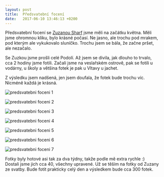 ```yaml
---
layout: post
title:  Předsvatební focení
date:   2017-06-10 13:46:13 +0200
---
```


Předsvatební focení se [Zuzanou Sharf](http://www.zuzanascharf.cz/) jsme měli na začátku května. Měli jsme ohromnou kliku, bylo
krásné počasí. Ne jasno, ale trochu pod mrakem, pod kterým ale vykukovalo sluníčko. Trochu jsem se bála, že 
začne pršet, ale nezačalo.

Se Zuzkou jsme prošli celé Podolí. Až jsem se divila, jak dlouho to trvalo, cca 2 hodiny jsme fotili.
Začali jsme na veslařském ostrově, pak se fotili u vodárny, u školy a většina fotek je pak u Vltavy u jachet.

Z výsledku jsem nadšená, jen jsem doufala, že fotek bude trochu víc. Nicméně každá je krásná.


![predsvatebni foceni 1]({{site.url}}/assets/img/pred1.jpg)

![predsvatebni foceni 2]({{site.url}}/assets/img/pred2.jpg)

![predsvatebni foceni 3]({{site.url}}/assets/img/pred3.jpg)

![predsvatebni foceni 4]({{site.url}}/assets/img/pred4.jpg)

![predsvatebni foceni 5]({{site.url}}/assets/img/pred5.jpg)

![predsvatebni foceni 6]({{site.url}}/assets/img/pred6.jpg)

![predsvatebni foceni 7]({{site.url}}/assets/img/pred7.jpg)

Fotky byly hotové asi tak za dva týdny, takže podle mě extra rychle :) Dostali jsme jich cca 40, všechny upravené.
Už se těším na fotky od Zuzany ze svatby. Bude fotit prakticky celý den a výsledkem bude cca 300 fotek.

